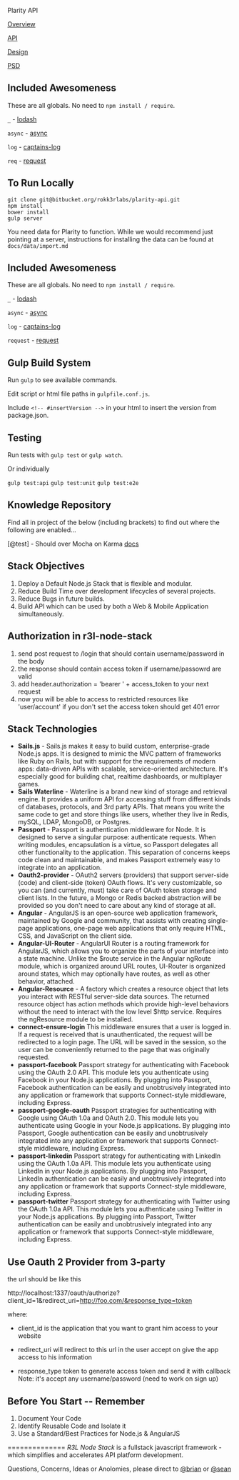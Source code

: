 Plarity API

[Overview](https://docs.google.com/a/rokk3rlabs.com/spreadsheets/d/1BdN73c7h_Nvkpf6Aarc84EcOOg-O8CWPche9AZTvHGY/edit#gid=1614137363)

[API](https://docs.google.com/a/rokk3rlabs.com/spreadsheets/d/1BdN73c7h_Nvkpf6Aarc84EcOOg-O8CWPche9AZTvHGY/edit#gid=1388506100)

[Design](https://www.dropbox.com/sh/5e6jxjok58pnrt4/AAC0WhYl-tEmFuEdxH37dzAya/Web/UI%20Design?dl=0)

[PSD](https://www.dropbox.com/sh/spk8fd7u52j89cq/AAAUu1XtkRwW7F4VMLexseuwa?dl=0)


## Included Awesomeness

These are all globals. No need to `npm install / require`.

`_` - [lodash](https://lodash.com/)

`async` - [async](https://github.com/caolan/async)

`log` - [captains-log](https://github.com/balderdashy/captains-log)

`req` - [request](https://github.com/mikeal/request)


## To Run Locally

````
git clone git@bitbucket.org/rokk3rlabs/plarity-api.git
npm install
bower install
gulp server
````

You need data for Plarity to function. While we would recommend just pointing at a server, instructions for installing the data can be found at `docs/data/import.md`

## Included Awesomeness

These are all globals. No need to `npm install / require`.

`_` - [lodash](https://lodash.com/)

`async` - [async](https://github.com/caolan/async)

`log` - [captains-log](https://github.com/balderdashy/captains-log)

`request` - [request](https://github.com/mikeal/request)

## Gulp Build System

Run `gulp` to see available commands.

Edit script or html file paths in `gulpfile.conf.js`.

Include `<!-- #insertVersion -->` in your html to insert the version from package.json. 

## Testing
Run tests with `gulp test` or `gulp watch`.

Or individually

`gulp test:api` `gulp test:unit` `gulp test:e2e`

## Knowledge Repository

Find all in project of the below (including brackets) to find out where the following are enabled...

[@test] - Should over Mocha on Karma [docs](docs/test.md)

## Stack Objectives

1. Deploy a Default Node.js Stack that is flexible and modular.
1. Reduce Build Time over development lifecycles of several projects.
1. Reduce Bugs in future builds.
1. Build API which can be used by both a Web & Mobile Application simultaneously.

## Authorization in r3l-node-stack

1. send post request to /login that should contain username/password in the body
1. the response should contain access token if username/passowrd are valid
1. add header.authorization = 'bearer ' + access_token to your next request
1. now you will be able to access to restricted resources like 'user/account' if you don't set the access token should get 401 error

## Stack Technologies

* **Sails.js** - Sails.js makes it easy to build custom, enterprise-grade Node.js apps. It is designed to mimic the MVC pattern of frameworks like Ruby on Rails, but with support for the requirements of modern apps: data-driven APIs with scalable, service-oriented architecture. It's especially good for building chat, realtime dashboards, or multiplayer games.
* **Sails Waterline** - Waterline is a brand new kind of storage and retrieval engine. It provides a uniform API for accessing stuff from different kinds of databases, protocols, and 3rd party APIs. That means you write the same code to get and store things like users, whether they live in Redis, mySQL, LDAP, MongoDB, or Postgres.
* **Passport** - Passport is authentication middleware for Node. It is designed to serve a singular purpose: authenticate requests. When writing modules, encapsulation is a virtue, so Passport delegates all other functionality to the application. This separation of concerns keeps code clean and maintainable, and makes Passport extremely easy to integrate into an application.
* **Oauth2-provider** -  OAuth2 servers (providers) that support server-side (code) and client-side (token) OAuth flows.
It's very customizable, so you can (and currently, must) take care of OAuth token storage and client lists. In the future, a Mongo or Redis backed abstraction will be provided so you don't need to care about any kind of storage at all.
* **Angular** - AngularJS is an open-source web application framework, maintained by Google and community, that assists with creating single-page applications, one-page web applications that only require HTML, CSS, and JavaScript on the client side.
* **Angular-UI-Router** - AngularUI Router is a routing framework for AngularJS, which allows you to organize the parts of your interface into a state machine. Unlike the $route service in the Angular ngRoute module, which is organized around URL routes, UI-Router is organized around states, which may optionally have routes, as well as other behavior, attached.
* **Angular-Resource** - A factory which creates a resource object that lets you interact with RESTful server-side data sources.
The returned resource object has action methods which provide high-level behaviors without the need to interact with the low level $http service.
Requires the ngResource module to be installed.
* **connect-ensure-login** This middleware ensures that a user is logged in. If a request is received that is unauthenticated, the request will be redirected to a login page. The URL will be saved in the session, so the user can be conveniently returned to the page that was originally requested.
* **passport-facebook** Passport strategy for authenticating with Facebook using the OAuth 2.0 API.
 This module lets you authenticate using Facebook in your Node.js applications. By plugging into Passport, Facebook authentication can be easily and unobtrusively integrated into any application or framework that supports Connect-style middleware, including Express.
* **passport-google-oauth** Passport strategies for authenticating with Google using OAuth 1.0a and OAuth 2.0.
This module lets you authenticate using Google in your Node.js applications. By plugging into Passport, Google authentication can be easily and unobtrusively integrated into any application or framework that supports Connect-style middleware, including Express.
* **passport-linkedin** Passport strategy for authenticating with LinkedIn using the OAuth 1.0a API.
This module lets you authenticate using LinkedIn in your Node.js applications. By plugging into Passport, LinkedIn authentication can be easily and unobtrusively integrated into any application or framework that supports Connect-style middleware, including Express.
* **passport-twitter** Passport strategy for authenticating with Twitter using the OAuth 1.0a API.
This module lets you authenticate using Twitter in your Node.js applications. By plugging into Passport, Twitter authentication can be easily and unobtrusively integrated into any application or framework that supports Connect-style middleware, including Express.

## Use Oauth 2 Provider from 3-party
the url should be like this

http://localhost:1337/oauth/authorize?client_id=1&redirect_uri=http://foo.com/&response_type=token

where:

* client_id is the application that you want to grant him access to your website

* redirect_uri will redirect to this url in the user accept on give the app access to his information

* response_type token to generate access token and send it with callback
Note: it's accept any username/password (need to work on sign up)

## Before You Start -- Remember

1. Document Your Code
1. Identify Reusable Code and Isolate it
1. Use a Standard/Best Practices for Node.js & AngularJS

==============
*R3L Node Stack* is a fullstack javascript framework - which simplifies and accelerates API platform development.

Questions, Concerns, Ideas or Anolomies, please direct to [@brian](brian@rokk3rlabs.com) or [@sean](sean@rokk3rlabs.com)